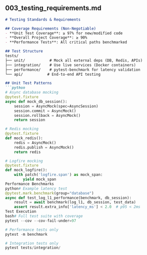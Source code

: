 ## **003_testing_requirements.md**
```markdown
# Testing Standards & Requirements

## Coverage Requirements (Non-Negotiable)
- **Unit Test Coverage**: ≥ 97% for new/modified code
- **Overall Project Coverage**: ≥ 90%
- **Performance Tests**: All critical paths benchmarked

## Test Structure
tests/
├── unit/           # Mock all external deps (DB, Redis, APIs)
├── integration/    # Use live services (Docker containers)
├── performance/    # pytest-benchmark for latency validation
└── api/           # End-to-end API testing

## Unit Test Patterns
```python
# Async database mocking
@pytest.fixture
async def mock_db_session():
    session = AsyncMock(spec=AsyncSession)
    session.commit = AsyncMock()
    session.rollback = AsyncMock()
    return session

# Redis mocking
@pytest.fixture
def mock_redis():
    redis = AsyncMock()
    redis.publish = AsyncMock()
    return redis

# Logfire mocking
@pytest.fixture
def mock_logfire():
    with patch('logfire.span') as mock_span:
        yield mock_span
Performance Benchmarks
python# Example latency test
@pytest.mark.benchmark(group="database")
async def test_log_l1_performance(benchmark, db_session):
    result = await benchmark(log_l1, db_session, test_data)
    assert result.extra_info['latency_ms'] < 2.0  # p95 < 2ms
Test Execution
bash# Full test suite with coverage
pytest --cov --cov-fail-under=97

# Performance tests only
pytest -m benchmark

# Integration tests only
pytest tests/integration/
